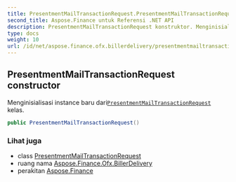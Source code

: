 ```yaml
---
title: PresentmentMailTransactionRequest.PresentmentMailTransactionRequest
second_title: Aspose.Finance untuk Referensi .NET API
description: PresentmentMailTransactionRequest konstruktor. Menginisialisasi instance baru dariPresentmentMailTransactionRequest kelas.
type: docs
weight: 10
url: /id/net/aspose.finance.ofx.billerdelivery/presentmentmailtransactionrequest/presentmentmailtransactionrequest/
---
```

## PresentmentMailTransactionRequest constructor

Menginisialisasi instance baru dari[`PresentmentMailTransactionRequest`](../) kelas.

```csharp
public PresentmentMailTransactionRequest()
```

### Lihat juga

* class [PresentmentMailTransactionRequest](../)
* ruang nama [Aspose.Finance.Ofx.BillerDelivery](../../presentmentmailtransactionrequest/)
* perakitan [Aspose.Finance](../../../)


